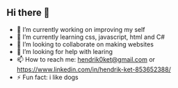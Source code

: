 ## Hi there 👋

- 🔭 I’m currently working on improving my self
- 🌱 I’m currently learning css, javascript, html and C#
- 👯 I’m looking to collaborate on making websites
- 🤔 I’m looking for help with learing
- 📫 How to reach me: hendrik0ket@gmail.com or https://www.linkedin.com/in/hendrik-ket-853652388/
- ⚡ Fun fact: i like dogs
